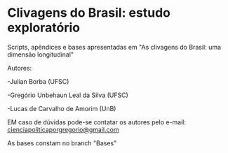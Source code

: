 # Clivagens do Brasil:  estudo exploratório

Scripts, apêndices e bases apresentadas em "As clivagens do Brasil: uma dimensão longitudinal"

Autores:

-Julian Borba (UFSC)

-Gregório Unbehaun Leal da Silva (UFSC)

-Lucas de Carvalho de Amorim (UnB)

EM caso de dúvidas pode-se contatar os autores pelo e-mail: cienciapoliticaporgregorio@gmail.com

As bases constam no branch "Bases"
